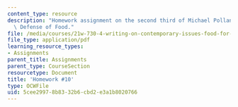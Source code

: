 ```yaml
---
content_type: resource
description: "Homework assignment on the second third of Michael Pollan\u2019s In\
  \ Defense of Food."
file: /media/courses/21w-730-4-writing-on-contemporary-issues-food-for-thought-writing-and-reading-about-the-cultures-of-food-fall-2008/5cee29978b8332b6cbd2e3a1b8020766_hw_10.pdf
file_type: application/pdf
learning_resource_types:
- Assignments
parent_title: Assignments
parent_type: CourseSection
resourcetype: Document
title: 'Homework #10'
type: OCWFile
uid: 5cee2997-8b83-32b6-cbd2-e3a1b8020766
---
```

